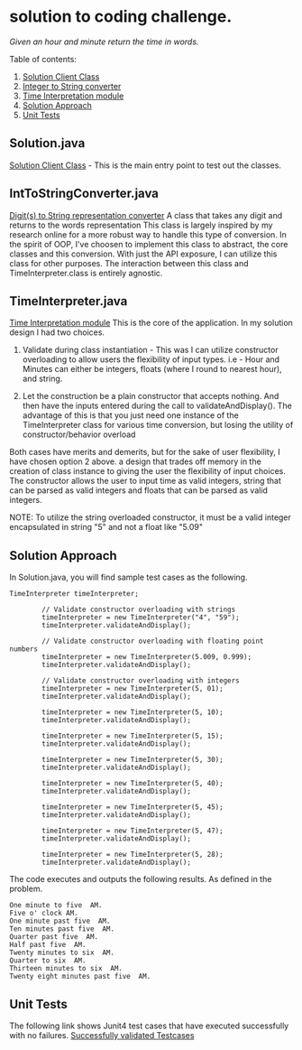 # solution to coding challenge.
*Given an hour and minute return the time in words.*

Table of contents:

1. [Solution Client Class](README.md#1-solutionjava)
2. [Integer to String converter](README.md#2-intToStringConverterjava)
3. [Time Interpretation module](README.md#3-timeInterpreterjava)
4. [Solution Approach](README.md#4-solution-approach)
5. [Unit Tests](README.md#5-unit-tests)
 
## Solution.java 
[Solution Client Class](TimeInterpreter/src/Solution.java) - This is the main entry point to test out the classes.

## IntToStringConverter.java 
[Digit(s) to String representation converter](TimeInterpreter/src/IntToStringConverter.java)
A class that takes any digit and returns to the words representation
This class is largely inspired by my research online for a more robust way to
handle this type of conversion.
In the spirit of OOP, I've choosen to implement this class to abstract,
the core classes and this conversion. With just the API exposure, I can
utilize this class for other purposes.
The interaction between this class and TimeInterpreter.class is entirely
agnostic.

## TimeInterpreter.java
[Time Interpretation module](TimeInterpreter/src/TimeInterpreter.java)
This is the core of the application. In my solution design I had two choices.
1. Validate during class instantiation - This was I can utilize constructor
overloading to allow users the flexibility of input types. i.e - Hour and Minutes
can either be integers, floats (where I round to nearest hour), and string.

2. Let the construction be a plain constructor that accepts nothing. And then have the inputs
entered during the call to validateAndDisplay(). The advantage of this is that you just need
one instance of the TimeInterpreter class for various time conversion, but losing the utility of constructor/behavior overload

Both cases have merits and demerits, but for the sake of user flexibility, I have chosen option 2 above. a design that trades off memory
in the creation of class instance to giving the user the flexibility of input choices. The constructor allows the user to
input time as valid integers, string that can be parsed as valid integers
and floats that can be parsed as valid integers.

NOTE: To utilize the string overloaded constructor, it must be a valid integer encapsulated in string "5" and not a float
like "5.09"

## Solution Approach

In Solution.java, you will find sample test cases as the following.
```
TimeInterpreter timeInterpreter;

        // Validate constructor overloading with strings
        timeInterpreter = new TimeInterpreter("4", "59");
        timeInterpreter.validateAndDisplay();

        // Validate constructor overloading with floating point numbers
        timeInterpreter = new TimeInterpreter(5.009, 0.999);
        timeInterpreter.validateAndDisplay();

        // Validate constructor overloading with integers
        timeInterpreter = new TimeInterpreter(5, 01);
        timeInterpreter.validateAndDisplay();

        timeInterpreter = new TimeInterpreter(5, 10);
        timeInterpreter.validateAndDisplay();

        timeInterpreter = new TimeInterpreter(5, 15);
        timeInterpreter.validateAndDisplay();

        timeInterpreter = new TimeInterpreter(5, 30);
        timeInterpreter.validateAndDisplay();

        timeInterpreter = new TimeInterpreter(5, 40);
        timeInterpreter.validateAndDisplay();

        timeInterpreter = new TimeInterpreter(5, 45);
        timeInterpreter.validateAndDisplay();

        timeInterpreter = new TimeInterpreter(5, 47);
        timeInterpreter.validateAndDisplay();

        timeInterpreter = new TimeInterpreter(5, 28);
        timeInterpreter.validateAndDisplay();
```


The code executes and outputs the following results. As defined in the problem.
```
One minute to five  AM.
Five o' clock AM.
One minute past five  AM.
Ten minutes past five  AM.
Quarter past five  AM.
Half past five  AM.
Twenty minutes to six  AM.
Quarter to six  AM.
Thirteen minutes to six  AM.
Twenty eight minutes past five  AM.
```
## Unit Tests
The following link shows Junit4 test cases that have executed successfully with no failures.
[Successfully validated Testcases](TimeInterpreter/src/TimeInterpreterTest.java)
